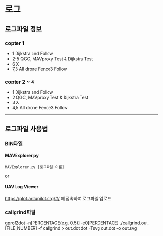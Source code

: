 # 로그
## 로그파일 정보
### copter 1
- 1 Dijkstra and Follow
- 2-5 QGC, MAVproxy Test & Dijkstra Test
- 6 X
- 7,8 All drone Fence3 Follow
### copter 2 ~ 4
- 1 Dijkstra and Follow
- 2 QGC, MAVproxy Test & Dijkstra Test
- 3 X
- 4,5 All drone Fence3 Follow
---
## 로그파일 사용법

### BIN파일

#### MAVExplorer.py
```MAVExplorer.py [로그파일 이름]```


or
#### UAV Log Viewer
<https://plot.ardupilot.org/#/> 에 접속하여 로그파일 업로드
### callgrind파일
  gprof2dot -n[PERCENTAGE(e.g. 0.5)] -e0[PERCENTAGE] ./callgrind.out.[FILE_NUMBER] -f callgrind > out.dot
  dot -Tsvg out.dot -o out.svg
